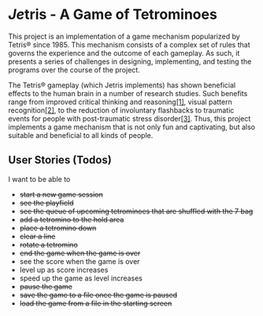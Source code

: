 # *Je*tris - A Game of Tetrominoes

This project is an implementation of a game mechanism popularized by Tetris® since 1985. This mechanism consists of a complex set of rules that governs the experience and the outcome of each gameplay. As such, it presents a series of challenges in designing, implementing, and testing the programs over the course of the project.

The Tetris® gameplay (which Jetris implements) has shown beneficial effects to the human brain in a number of research studies. Such benefits range from improved critical thinking and reasoning[[1]](https://doi.org/10.1186%2F1756-0500-2-174), visual pattern recognition[[2]](https://doi.org/10.1126/science.290.5490.350), to the reduction of involuntary flashbacks to traumatic events for people with post-traumatic stress disorder[[3]](https://web.archive.org/web/20201101090805/https://www.nhs.uk/news/mental-health/can-playing-tetris-help-prevent-ptsd/). Thus, this project implements a game mechanism that is not only fun and captivating, but also suitable and beneficial to all kinds of people.

## User Stories (Todos)

I want to be able to

- ~~start a new game session~~
- ~~see the playfield~~
- ~~see the queue of upcoming tetrominoes that are shuffled with the 7 bag~~
- ~~add a tetromino to the hold area~~
- ~~place a tetromino down~~
- ~~clear a line~~
- ~~rotate a tetromino~~
- ~~end the game when the game is over~~
- see the score when the game is over
- level up as score increases
- speed up the game as level increases
- ~~pause the game~~
- ~~save the game to a file once the game is paused~~
- ~~load the game from a file in the starting screen~~
